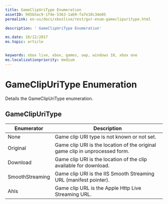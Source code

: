 ```yaml
---
title: GameClipUriType Enumeration
assetID: 945b5ac9-1f4e-5363-1a69-fa7e10c34e05
permalink: en-us/docs/xboxlive/rest/gvr-enum-gameclipuritype.html

description: ' GameClipUriType Enumeration'

ms.date: 10/12/2017
ms.topic: article


keywords: xbox live, xbox, games, uwp, windows 10, xbox one
ms.localizationpriority: medium
---
```



# GameClipUriType Enumeration
Details the GameClipUriType enumeration. 
<a id="ID4ET"></a>

 
## GameClipUriType
 
| <b>Enumerator</b>| <b>Description</b>| 
| --- | --- | 
| None| Game clip URI type is not known or not set.| 
| Original| Game clip URI is the location of the original game clip in unprocessed form.| 
| Download| Game clip URI is the location of the clip available for download.| 
| SmoothStreaming| Game clip URI is the IIS Smooth Streaming URL (manifest pointer).| 
| Ahls| Game clip URL is the Apple Http Live Streaming URL.| 
  